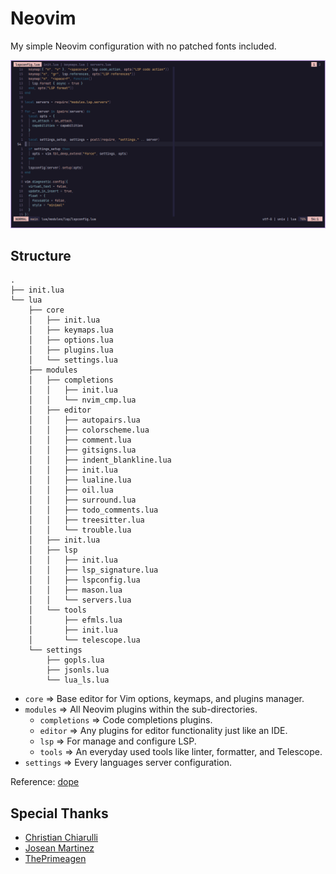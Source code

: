 # Neovim

My simple Neovim configuration with no patched fonts included.

![Neovim](https://raw.githubusercontent.com/wahyuwiyoko/dotfiles/main/screenshots/neovim.png)

## Structure

```
.
├── init.lua
└── lua
    ├── core
    │   ├── init.lua
    │   ├── keymaps.lua
    │   ├── options.lua
    │   ├── plugins.lua
    │   └── settings.lua
    ├── modules
    │   ├── completions
    │   │   ├── init.lua
    │   │   └── nvim_cmp.lua
    │   ├── editor
    │   │   ├── autopairs.lua
    │   │   ├── colorscheme.lua
    │   │   ├── comment.lua
    │   │   ├── gitsigns.lua
    │   │   ├── indent_blankline.lua
    │   │   ├── init.lua
    │   │   ├── lualine.lua
    │   │   ├── oil.lua
    │   │   ├── surround.lua
    │   │   ├── todo_comments.lua
    │   │   ├── treesitter.lua
    │   │   └── trouble.lua
    │   ├── init.lua
    │   ├── lsp
    │   │   ├── init.lua
    │   │   ├── lsp_signature.lua
    │   │   ├── lspconfig.lua
    │   │   ├── mason.lua
    │   │   └── servers.lua
    │   └── tools
    │       ├── efmls.lua
    │       ├── init.lua
    │       └── telescope.lua
    └── settings
        ├── gopls.lua
        ├── jsonls.lua
        └── lua_ls.lua
```

- `core` => Base editor for Vim options, keymaps, and plugins manager.
- `modules` => All Neovim plugins within the sub-directories.
  - `completions` => Code completions plugins.
  - `editor` => Any plugins for editor functionality just like an IDE.
  - `lsp` => For manage and configure LSP.
  - `tools` => An everyday used tools like linter, formatter, and Telescope.
- `settings` => Every languages server configuration.

Reference: [dope](https://github.com/nvimdev/dope) 

## Special Thanks

- [Christian Chiarulli](https://github.com/ChristianChiarulli)
- [Josean Martinez](https://github.com/josean-dev)
- [ThePrimeagen](https://github.com/ThePrimeagen)
